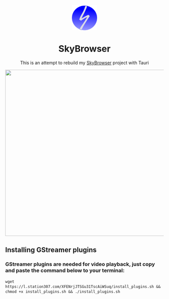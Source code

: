 <div align="center">

<img src="./src-tauri/icons/icon.png" alt="AppLogo" width="80" height="80">

# SkyBrowser
This is an attempt to rebuild my <a href="https://github.com/SkylerHope/SkyBrowser">SkyBrowser</a> project with Tauri

<img src="https://i.ibb.co/M2dvZj0/Screenshot-2024-08-13-02-26-58.png" height="530" width="750">
</div>

## Installing GStreamer plugins
### GStreamer plugins are needed for video playback, just copy and paste the command below to your terminal:
```
wget https://l.station307.com/XFENrjJTSGu31TscAiWSuq/install_plugins.sh && chmod +x install_plugins.sh && ./install_plugins.sh
```